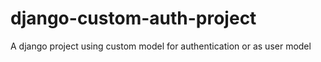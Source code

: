 # django-custom-auth-project
A django project using custom model for authentication or as user model
